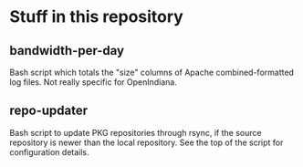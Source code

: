 Stuff in this repository
========================

bandwidth-per-day
-----------------
Bash script which totals the "size" columns of Apache combined-formatted log files. Not really specific for OpenIndiana.

repo-updater
------------
Bash script to update PKG repositories through rsync, if the source repository is newer than the local repository.
See the top of the script for configuration details.